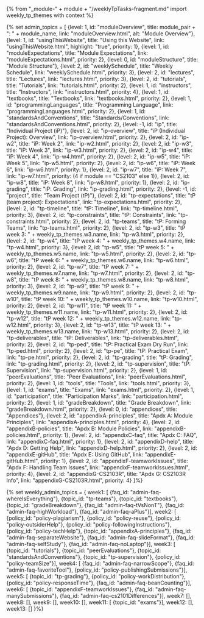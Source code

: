 {% from "_module-" + module + "/weeklyTpTasks-fragment.md" import weekly_tp_themes with context %}

{% set admin_topics = [
  {level: 1, id: "moduleOverview", title: module_pair + ": " + module_name, link: "moduleOverview.html", alt: "Module Overview"},
  {level: 1, id: "usingThisWebsite", title: "Using this Website", link: "usingThisWebsite.html", highlight: "true", priority: 1},
  {level: 1, id: "moduleExpectations", title: "Module Expectations", link: "moduleExpectations.html", priority: 2},
  {level: 0, id: "moduleStructure", title: "Module Structure"},
    {level: 2, id: "weeklySchedule", title: "Weekly Schedule", link: "weeklySchedule.html", priority: 3},
    {level: 2, id: "lectures", title: "Lectures", link: "lectures.html", priority: 3},
    {level: 2, id: "tutorials", title: "Tutorials", link: "tutorials.html", priority: 2},
  {level: 1, id: "instructors", title: "Instructors", link: "instructors.html", priority: 4},
  {level: 1, id: "textbooks", title: "Textbooks", link: "textbooks.html", priority: 2},
  {level: 1, id: "programmingLanguages", title: "Programming Language", link: "programmingLanguages.html", priority: 2},
  {level: 1, id: "standardsAndConventions", title: "Standards/Conventions", link: "standardsAndConventions.html", priority: 2},
  {level: -1, id: "ip", title: "Individual Project (iP)"},
    {level: 2, id: "ip-overview", title: "iP (Individual Project): Overview", link: "ip-overview.html", priority: 2},
    {level: 2, id: "ip-w2", title: "iP: Week 2", link: "ip-w2.html", priority: 2},
    {level: 2, id: "ip-w3", title: "iP: Week 3", link: "ip-w3.html", priority: 2},
    {level: 2, id: "ip-w4", title: "iP: Week 4", link: "ip-w4.html", priority: 2},
    {level: 2, id: "ip-w5", title: "iP: Week 5", link: "ip-w5.html", priority: 2},
    {level: 2, id: "ip-w6", title: "iP: Week 6", link: "ip-w6.html", priority: 1},
    {level: 2, id: "ip-w7", title: "iP: Week 7", link: "ip-w7.html", priority: (4 if module == "CS2103" else 1)},
    {level: 2, id: "ip-w8", title: "iP: Week 8", link: "ip-w8.html", priority: 1},
    {level: 2, id: "ip-grading", title: "iP: Grading", link: "ip-grading.html", priority: 2},
  {level: -1, id: "project", title: "Team Project (tP)"},
    {level: 2, id: "tp-expectations", title: "tP (team project): Expectations", link: "tp-expectations.html", priority: 2},
    {level: 2, id: "tp-timeline", title: "tP: Timeline", link: "tp-timeline.html", priority: 3},
    {level: 2, id: "tp-constraints", title: "tP: Constraints", link: "tp-constraints.html", priority: 2},
    {level: 2, id: "tp-teams", title: "tP: Forming Teams", link: "tp-teams.html", priority: 2},
    {level: 2, id: "tp-w3", title: "tP week 3: " + weekly_tp_themes.w3.name, link: "tp-w3.html", priority: 2},
    {level: 2, id: "tp-w4", title: "tP week 4: " + weekly_tp_themes.w4.name, link: "tp-w4.html", priority: 3},
    {level: 2, id: "tp-w5", title: "tP week 5: " + weekly_tp_themes.w5.name, link: "tp-w5.html", priority: 2},
    {level: 2, id: "tp-w6", title: "tP week 6: " + weekly_tp_themes.w6.name, link: "tp-w6.html", priority: 2},
    {level: 2, id: "tp-w7", title: "tP week 7: " + weekly_tp_themes.w7.name, link: "tp-w7.html", priority: 2},
    {level: 2, id: "tp-w8", title: "tP week 8: " + weekly_tp_themes.w8.name, link: "tp-w8.html", priority: 3},
    {level: 2, id: "tp-w9", title: "tP week 9: " + weekly_tp_themes.w9.name, link: "tp-w9.html", priority: 2},
    {level: 2, id: "tp-w10", title: "tP week 10: " + weekly_tp_themes.w10.name, link: "tp-w10.html", priority: 2},
    {level: 2, id: "tp-w11", title: "tP week 11: " + weekly_tp_themes.w11.name, link: "tp-w11.html", priority: 2},
    {level: 2, id: "tp-w12", title: "tP week 12: " + weekly_tp_themes.w12.name, link: "tp-w12.html", priority: 3},
    {level: 2, id: "tp-w13", title: "tP week 13: " + weekly_tp_themes.w13.name, link: "tp-w13.html", priority: 2},
    {level: 2, id: "tp-deliverables", title: "tP: Deliverables", link: "tp-deliverables.html", priority: 2},
    {level: 2, id: "tp-ped", title: "tP: Practical Exam Dry Run", link: "tp-ped.html", priority: 2},
    {level: 2, id: "tp-pe", title: "tP: Practical Exam", link: "tp-pe.html", priority: 2},
    {level: 2, id: "tp-grading", title: "tP: Grading", link: "tp-grading.html", priority: 2},
    {level: 2, id: "tp-supervision", title: "tP: Supervision", link: "tp-supervision.html", priority: 2},
  {level: 1, id: "peerEvaluations", title: "Peer Evaluations", link: "peerEvaluations.html", priority: 2},
  {level: 1, id: "tools", title: "Tools", link: "tools.html", priority: 3},
  {level: 1, id: "exams", title: "Exams", link: "exams.html", priority: 2},
  {level: 1, id: "participation", title: "Participation Marks", link: "participation.html", priority: 2},
  {level: 1, id: "gradeBreakdown", title: "Grade Breakdown", link: "gradeBreakdown.html", priority: 2},
  {level: 0, id: "appendices", title: "Appendices"},
    {level: 2, id: "appendixA-principles", title: "Apdx A: Module Principles", link: "appendixA-principles.html", priority: 4},
    {level: 2, id: "appendixB-policies", title: "Apdx B: Module Policies", link: "appendixB-policies.html", priority: 1},
    {level: 2, id: "appendixC-faq", title: "Apdx C: FAQ", link: "appendixC-faq.html", priority: 1},
    {level: 2, id: "appendixD-help", title: "Apdx D: Getting Help", link: "appendixD-help.html", priority: 2},
    {level: 2, id: "appendixE-gitHub", title: "Apdx E: Using GitHub", link: "appendixE-gitHub.html", priority: 1},
    {level: 2, id: "appendixF-teamworkIssues", title: "Apdx F: Handling Team Issues", link: "appendixF-teamworkIssues.html", priority: 4},
    {level: 2, id: "appendixG-CS2103R", title: "Apdx G: CS2103R Info", link: "appendixG-CS2103R.html", priority: 4}
]%}

{% set weekly_admin_topics = {
week1: [
  {faq_id: "admin-faq-whereIsEverything"},
  {topic_id: "tp-teams"},
  {topic_id: "textbooks"},
  {topic_id: "gradeBreakdown"},
  {faq_id: "admin-faq-tVsNonT"},
  {faq_id: "admin-faq-highWorkload"},
  {faq_id: "admin-faq-aPlus"}],
week2: [
  {policy_id: "policy-plagiarism"},
  {policy_id: "policy-reuse"},
  {policy_id: "policy-outsiderHelp"},
  {policy_id: "policy-followingInstructions"},
  {policy_id: "policy-techHelp"},
  {topic_id: "appendixA-principles"},
  {faq_id: "admin-faq-separateWebsite"},
  {faq_id: "admin-faq-slideFormat"},
  {faq_id: "admin-faq-selfStudy"},
  {faq_id: "admin-faq-noLaptop"}],
week3: [
  {topic_id: "tutorials"},
  {topic_id: "peerEvaluations"},
  {topic_id: "standardsAndConventions"},
  {topic_id: "tp-supervision"},
  {policy_id: "policy-teamSize"}],
week4: [
  {faq_id: "admin-faq-narrowScope"},
  {faq_id: "admin-faq-favoriteTool"},
  {policy_id: "policy-publishingSubmissions"}],
week5: [
  {topic_id: "tp-grading"},
  {policy_id: "policy-workDistribution"},
  {policy_id: "policy-responseTime"},
  {faq_id: "admin-faq-beanCounting"}],
week6: [
  {topic_id: "appendixF-teamworkIssues"},
  {faq_id: "admin-faq-manySubmissions"},
  {faq_id: "admin-faq-cs2101Differences"}],
week7: [],
week8: [],
week9: [],
week10: [],
week11: [
  {topic_id: "exams"}],
week12: [],
week13: []
}%}
